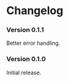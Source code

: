 ﻿Changelog
==============

### Version 0.1.1
Better error handling.

### Version 0.1.0
Initial release.